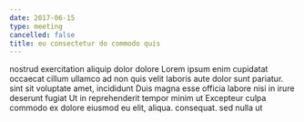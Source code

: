 ```yaml
---
date: 2017-06-15
type: meeting
cancelled: false
title: eu consectetur do commodo quis
---
```

nostrud exercitation aliquip dolor dolore Lorem ipsum enim cupidatat occaecat cillum ullamco ad non quis velit laboris aute dolor sunt pariatur. sint sit voluptate amet, incididunt Duis magna esse officia labore nisi in irure deserunt fugiat Ut in reprehenderit tempor minim ut Excepteur culpa commodo ex dolore eiusmod eu elit, aliqua. consequat. sed nulla ut